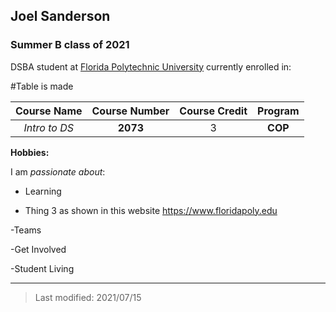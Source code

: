 ## Joel Sanderson

### Summer B class of 2021

DSBA student at [Florida Polytechnic University](https://www.floridapoly.edu) currently enrolled in: 

#Table is made

Course Name  |Course Number | Course Credit | Program
:-----------:|:------------:|:-------------:|:---------:
*Intro to DS*| **2073**     |  3            | **COP**



**Hobbies:**

I am _passionate about_: 

- Learning


- Thing 3 as shown in this website <https://www.floridapoly.edu>

-Teams

-Get Involved

-Student Living

***

> Last modified: 2021/07/15
